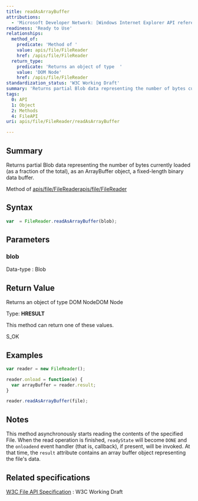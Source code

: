 ```yaml
---
title: readAsArrayBuffer
attributions:
  - 'Microsoft Developer Network: [Windows Internet Explorer API reference Article](http://msdn.microsoft.com/en-us/library/ie/hh828809%28v=vs.85%29.aspx)'
readiness: 'Ready to Use'
relationships:
  method_of:
    predicate: 'Method of '
    value: apis/file/FileReader
    href: /apis/file/FileReader
  return_type:
    predicate: 'Returns an object of type  '
    value: 'DOM Node'
    href: /apis/file/FileReader
standardization_status: 'W3C Working Draft'
summary: 'Returns partial Blob data representing the number of bytes currently loaded (as a fraction of the total), as an ArrayBuffer object, a fixed-length binary data buffer.'
tags:
  0: API
  1: Object
  2: Methods
  4: FileAPI
uri: apis/file/FileReader/readAsArrayBuffer

---
```

## Summary

Returns partial Blob data representing the number of bytes currently loaded (as a fraction of the total), as an ArrayBuffer object, a fixed-length binary data buffer.

Method of [apis/file/FileReader](/apis/file/FileReader)[apis/file/FileReader](/apis/file/FileReader)

## Syntax

``` js
var  = FileReader.readAsArrayBuffer(blob);
```

## Parameters

### blob

 Data-type
:   Blob

## Return Value

Returns an object of type DOM NodeDOM Node

Type: **HRESULT**

This method can return one of these values.

S\_OK

## Examples

``` js
var reader = new FileReader();

reader.onload = function(e) {
  var arrayBuffer = reader.result;
}

reader.readAsArrayBuffer(file);
```

## Notes

This method asynchronously starts reading the contents of the specified File. When the read operation is finished, `readyState` will become `DONE` and the `onloadend` event handler (that is, callback), if present, will be invoked. At that time, the `result` attribute contains an array buffer object representing the file's data.

## Related specifications

[W3C File API Specification](http://www.w3.org/TR/FileAPI)
:   W3C Working Draft
